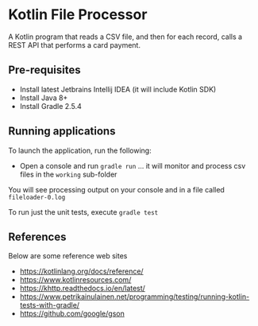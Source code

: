 Kotlin File Processor
=====================
A Kotlin program that reads a CSV file, and then for each record, calls a REST API that performs a card payment.

## Pre-requisites
* Install latest Jetbrains Intellij IDEA (it will include Kotlin SDK)
* Install Java 8+
* Install Gradle 2.5.4

## Running applications
To launch the application, run the following:
* Open a console and run `gradle run` ... it will monitor and process csv files in the `working` sub-folder

You will see processing output on your console and in a file called `fileloader-0.log`

To run just the unit tests, execute `gradle test`

## References
Below are some reference web sites
* https://kotlinlang.org/docs/reference/
* https://www.kotlinresources.com/
* https://khttp.readthedocs.io/en/latest/
* https://www.petrikainulainen.net/programming/testing/running-kotlin-tests-with-gradle/
* https://github.com/google/gson